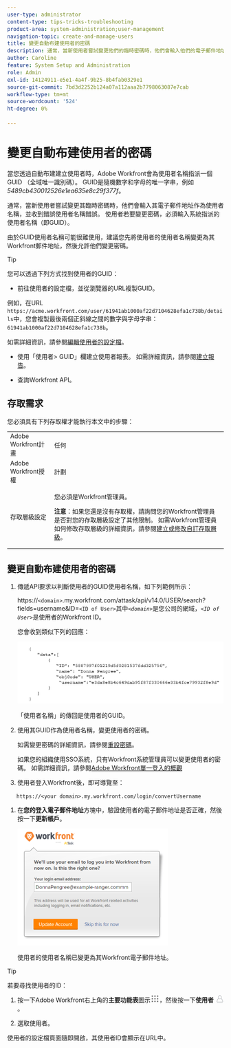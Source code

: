 ```yaml
---
user-type: administrator
content-type: tips-tricks-troubleshooting
product-area: system-administration;user-management
navigation-topic: create-and-manage-users
title: 變更自動布建使用者的密碼
description: 通常，當新使用者嘗試變更他們的臨時密碼時，他們會輸入他們的電子郵件地址並收到錯誤的使用者名稱。 他們必須輸入系統指派的使用者名稱，這是他們的全域唯一識別碼(GUID)。 由於GUID難以記憶和使用，建議您將Workfront郵件地址變更為新使用者的使用者名稱，然後允許他們變更密碼。
author: Caroline
feature: System Setup and Administration
role: Admin
exl-id: 14124911-e5e1-4a4f-9b25-8b4fab0329e1
source-git-commit: 7bd3d2252b124a07a112aaa2b7798063087e7cab
workflow-type: tm+mt
source-wordcount: '524'
ht-degree: 0%

---
```


# 變更自動布建使用者的密碼

當您透過自動布建建立使用者時，Adobe Workfront會為使用者名稱指派一個GUID （全域唯一識別碼）。 GUID是隨機數字和字母的唯一字串，例如&#x200B;*5489cb430012526e1ea635e8c29f377f*。

通常，當新使用者嘗試變更其臨時密碼時，他們會輸入其電子郵件地址作為使用者名稱，並收到錯誤使用者名稱錯誤。 使用者若要變更密碼，必須輸入系統指派的使用者名稱（即GUID）。

由於GUID使用者名稱可能很難使用，建議您先將使用者的使用者名稱變更為其Workfront郵件地址，然後允許他們變更密碼。

>[!TIP]
>
>您可以透過下列方式找到使用者的GUID：
>
>* 前往使用者的設定檔，並從瀏覽器的URL複製GUID。
>
>  例如，在URL `https://acme.workfront.com/user/61941ab1000af22d7104628efa1c738b/details`中，您會複製最後兩個正斜線之間的數字與字母字串： `61941ab1000af22d7104628efa1c738b`。
>
>  如需詳細資訊，請參閱[編輯使用者的設定檔](../../../administration-and-setup/add-users/create-and-manage-users/edit-a-users-profile.md)。
>
>* 使用「使用者> GUID」欄建立使用者報表。 如需詳細資訊，請參閱[建立報告](../../../reports-and-dashboards/reports/creating-and-managing-reports/create-report.md)。
>
>* 查詢Workfront API。
>

## 存取需求

您必須具有下列存取權才能執行本文中的步驟：

<table style="table-layout:auto"> 
 <col> 
 <col> 
 <tbody> 
  <tr> 
   <td role="rowheader">Adobe Workfront計畫</td> 
   <td>任何</td> 
  </tr> 
  <tr> 
   <td role="rowheader">Adobe Workfront授權</td> 
   <td>計劃</td> 
  </tr> 
  <tr> 
   <td role="rowheader">存取層級設定</td> 
   <td> <p>您必須是Workfront管理員。</p> <p><b>注意</b>：如果您還是沒有存取權，請詢問您的Workfront管理員是否對您的存取層級設定了其他限制。 如需Workfront管理員如何修改存取層級的詳細資訊，請參閱<a href="../../../administration-and-setup/add-users/configure-and-grant-access/create-modify-access-levels.md" class="MCXref xref">建立或修改自訂存取層級</a>。</p> </td> 
  </tr> 
 </tbody> 
</table>

## 變更自動布建使用者的密碼

1. 傳遞API要求以判斷使用者的GUID使用者名稱，如下列範例所示：

   https://`<domain>`.my.workfront.com/attask/api/v14.0/USER/search?fields=username&amp;ID=`<ID of User>`其中&#x200B;*`<domain>`*&#x200B;是您公司的網域，*`<ID of User>`*&#x200B;是使用者的Workfront ID。

   您會收到類似下列的回應：

   ![](assets/get-guid.png)

   「使用者名稱」的傳回是使用者的GUID。

1. 使用其GUID作為使用者名稱，變更使用者的密碼。

   如需變更密碼的詳細資訊，請參閱[重設密碼](../../../workfront-basics/manage-your-account-and-profile/managing-your-workfront-account/reset-your-password.md)。

   如果您的組織使用SSO系統，只有Workfront系統管理員可以變更使用者的密碼。 如需詳細資訊，請參閱[Adobe Workfront單一登入的概觀](../../../administration-and-setup/add-users/single-sign-on/sso-in-workfront.md)

1. 使用者登入Workfront後，即可導覽至：

```
   https://<your domain>.my.workfront.com/login/convertUsername
```

1. 在&#x200B;**您的登入電子郵件地址**&#x200B;方塊中，驗證使用者的電子郵件地址是否正確，然後按一下&#x200B;**更新帳戶**。

   ![](assets/guidusername-350x272.png)

   使用者的使用者名稱已變更為其Workfront電子郵件地址。

>[!TIP]
>
>若要尋找使用者的ID：
>
>1. 按一下Adobe Workfront右上角的&#x200B;**主要功能表**&#x200B;圖示![](assets/main-menu-icon.png)，然後按一下&#x200B;**使用者** ![](assets/users-icon-in-main-menu.png)。
>
>1. 選取使用者。
>
>   使用者的設定檔頁面隨即開啟，其使用者ID會顯示在URL中。
>
